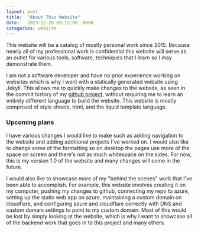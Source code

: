 ```yaml
---
layout: post
title:  "About This Website"
date:   2023-12-26 09:12:00 -0600
categories: website
---
```


This website will be a catalog of mostly personal work since 2015.  Because nearly all of my professional work is confidential this website will serve as an outlet for various tools, software, techniques that I learn so I may demonstrate them.

I am not a software developer and have no prior experience working on websites which is why I went with a statically generated website using Jekyll.  This allows me to quickly make changes to the website, as seen in the commit history of my [github project][my-website], without requiring me to learn an entirely different language to build the website.  This website is mostly comprised of style sheets, html, and the liquid template language.

### Upcoming plans
I have various changes I would like to make such as adding navigation to the website and adding additional projects I've worked on.  I would also like to change some of the formatting so on desktop the pages use more of the space on screen and there's not as much whitespace on the sides.  For now, this is my version 1.0 of the website and many changes will come in the future.

I would also like to showcase more of my "behind the scenes" work that I've been able to accomplish.  For example, this website involves creating it on my computer, pushing my changes to github, connecting my repo to azure, setting up the static web app on azure, maintaining a custom domain on cloudflare, and configuring azure and cloudflare correctly with DNS and custom domain settings to point to my custom domain.  Most of this would be lost by simply looking at the website, which is why I want to showcase all of the backend work that goes in to this project and many others.

[my-website]: https://github.com/JordanMPDS/my-website